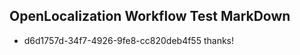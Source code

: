 ## OpenLocalization Workflow Test MarkDown
* d6d1757d-34f7-4926-9fe8-cc820deb4f55 
thanks!<!--HONumber=Mar16_HO2-->
